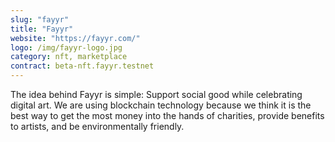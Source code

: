 ```yaml
---
slug: "fayyr"
title: "Fayyr"
website: "https://fayyr.com/"
logo: /img/fayyr-logo.jpg
category: nft, marketplace
contract: beta-nft.fayyr.testnet
---
```

The idea behind Fayyr is simple: Support social good while celebrating digital art. We are using blockchain technology because we think it is the best way to get the most money into the hands of charities, provide benefits to artists, and be environmentally friendly.